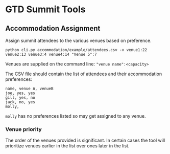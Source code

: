 # GTD Summit Tools

## Accommodation Assignment
Assign summit attendees to the various venues based on preference.

```shell
python cli.py accommodation/example/attendees.csv -v venue1:22 venue2:13 venue3:4 venue4:14 "Venue 5":7
```

Venues are supplied on the command line: `"venue name":<capacity>`

The CSV file should contain the list of attendees and their accommodation preferences:

```csv
name, venue A, venueB
joe, yes, yes
gill, yes, no
jack, no, yes
molly,
```

`molly` has no preferences listed so may get assigned to any venue.

### Venue priority
The order of the venues provided is significant. In certain cases the tool will prioritize
venues earlier in the list over ones later in the list.
